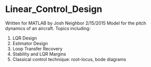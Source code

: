 # Linear_Control_Design
Written for MATLAB by Josh Neighbor 2/15/2015
Model for the pitch dynamics of an aircraft.
Topics including:
1) LQR Design
2) Estimator Design
3) Loop Transfer Recovery
4) Stability and LQR Margins
5) Classical control technique: root-locus, bode diagrams
